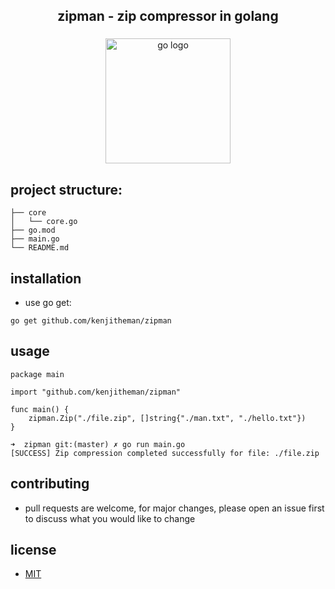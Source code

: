 <h2 align="center">zipman - zip compressor in golang</h2>

###

<div align="center">
  <img src="https://cdn.jsdelivr.net/gh/devicons/devicon/icons/go/go-original.svg" height="200" alt="go logo"  />
</div>

###

## project structure:

```
├── core
│   └── core.go
├── go.mod
├── main.go
└── README.md
```

## installation

- use go get:

```
go get github.com/kenjitheman/zipman
```

## usage

```
package main

import "github.com/kenjitheman/zipman"

func main() {
	zipman.Zip("./file.zip", []string{"./man.txt", "./hello.txt"})
}

➜  zipman git:(master) ✗ go run main.go
[SUCCESS] Zip compression completed successfully for file: ./file.zip
```

## contributing

- pull requests are welcome, for major changes, please open an issue first to
  discuss what you would like to change

## license

- [MIT](https://choosealicense.com/licenses/mit/)
